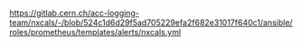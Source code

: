 
https://gitlab.cern.ch/acc-logging-team/nxcals/-/blob/524c1d6d29f5ad705229efa2f682e31017f640c1/ansible/roles/prometheus/templates/alerts/nxcals.yml
